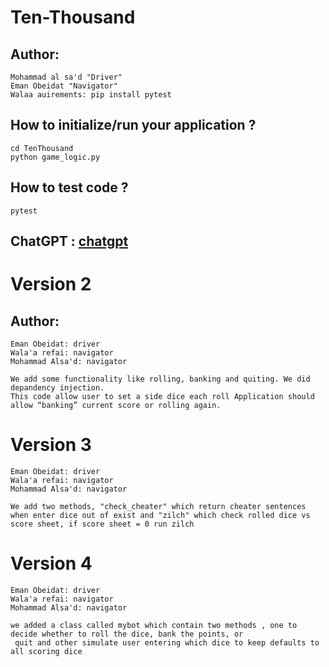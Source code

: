 # Ten-Thousand

## Author:
```
Mohammad al sa'd "Driver"
Eman Obeidat "Navigator"
Walaa auirements: pip install pytest
```
## How to initialize/run your application ?
```
cd TenThousand
python game_logic.py
```

## How to test code ?
```
pytest
```

## ChatGPT : [chatgpt](./Ten-Thousand/TenThousand/ChatGpt.md)


# Version 2
## Author:
```
Eman Obeidat: driver
Wala'a refai: navigator
Mohammad Alsa'd: navigator
```

```
We add some functionality like rolling, banking and quiting. We did depandency injection.
This code allow user to set a side dice each roll Application should allow “banking” current score or rolling again. 
```

# Version 3
```
Eman Obeidat: driver
Wala'a refai: navigator
Mohammad Alsa'd: navigator
```
```
We add two methods, "check_cheater" which return cheater sentences when enter dice out of exist and "zilch" which check rolled dice vs score sheet, if score sheet = 0 run zilch
```
# Version 4
```
Eman Obeidat: driver
Wala'a refai: navigator
Mohammad Alsa'd: navigator
```
```
we added a class called mybot which contain two methods , one to decide whether to roll the dice, bank the points, or
 quit and other simulate user entering which dice to keep defaults to all scoring dice
```